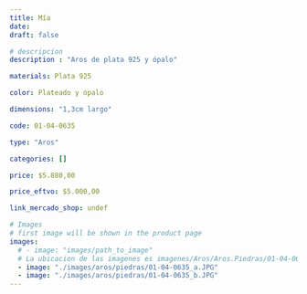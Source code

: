 ```yaml
---
title: Mía
date: 
draft: false

# descripcion
description : "Aros de plata 925 y ópalo"

materials: Plata 925

color: Plateado y ópalo

dimensions: "1,3cm largo"

code: 01-04-0635

type: "Aros"

categories: []

price: $5.880,00

price_eftvo: $5.000,00

link_mercado_shop: undef

# Images
# first image will be shown in the product page
images:
  # - image: "images/path_to_image"
  # La ubicacion de las imagenes es imagenes/Aros/Aros.Piedras/01-04-0635-mia
  - image: "./images/aros/piedras/01-04-0635_a.JPG"
  - image: "./images/aros/piedras/01-04-0635_b.JPG"
---
```

